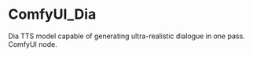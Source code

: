 # ComfyUI_Dia
Dia TTS model capable of generating ultra-realistic dialogue in one pass. ComfyUI node.
